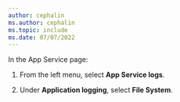 ```yaml
---
author: cephalin
ms.author: cephalin
ms.topic: include
ms.date: 07/07/2022
---
```


In the App Service page:

1. From the left menu, select **App Service logs**.

1. Under **Application logging**, select **File System**.
